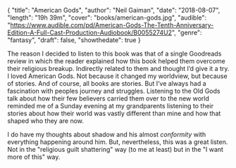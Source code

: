 {
  "title": "American Gods",
  "author": "Neil Gaiman",
  "date": "2018-08-07",
  "length": "19h 39m",
  "cover": "books/american-gods.jpg",
  "audible": "https://www.audible.com/pd/American-Gods-The-Tenth-Anniversary-Edition-A-Full-Cast-Production-Audiobook/B0055274U2",
  "genre": "fantasy",
  "draft": false,
  "showthedate": true
}

The reason I decided to listen to this book was that of a single Goodreads review in which the reader explained how this book helped them overcome their religious breakup. Indirectly related to them and thought I’d give it a try. I loved American Gods. Not because it changed my worldview, but because of stories. And of course, all books are stories. But I’ve always had a fascination with peoples journey and struggles. Listening to the Old Gods talk about how their few believers carried them over to the new world reminded me of a Sunday evening at my grandparents listening to their stories about how their world was vastly different than mine and how that shaped who they are now.

I do have my thoughts about shadow and his almost *conformity* with everything happening around him. But, nevertheless, this was a great listen. Not in the "religious guilt shattering" way (to me at least) but in the "I want more of this" way.